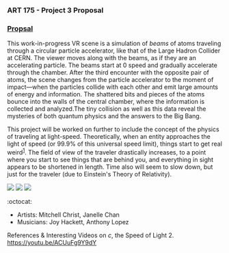 ### ART 175 - Project 3 Proposal

### [Propsal](https://goo.gl/o5YiGU)

This work-in-progress VR scene is a simulation of _beams_ of atoms traveling through a circular particle accelerator, like that of the Large Hadron Collider at CERN. The viewer moves along with the beams, as if they are an accelerating particle. The beams start at 0 speed and gradually accelerate through the chamber. After the third encounter with the opposite pair of atoms, the scene changes from the particle accelerator to the moment of impact—when the particles collide with each other and emit large amounts of energy and information. The shattered bits and pieces of the atoms bounce into the walls of the central chamber, where the information is collected and analyzed.The tiny collision as well as this data reveal the mysteries of both quantum physics and the answers to the Big Bang.

This project will be worked on further to include the concept of the physics of traveling at light-speed. Theoretically, when an entity approaches the light of speed (or 99.9% of this universal speed limit), things start to get real weird<sup>[1](#references)</sup>. The field of view of the traveler drastically increases, to a point where you start to see things that are behind you, and everything in sight appears to be shortened in length. Time also will seem to slow down, but just for the traveler (due to Einstein's Theory of Relativity).

![](https://media.giphy.com/media/6utOM2sRkOkeJGzWDi/giphy.gif)
![](https://i.imgur.com/dMUR3bw.png)
![](https://i.imgur.com/p0rvhY8.jpg)

:octocat:
- Artists:    Mitchell Christ, Janelle Chan
- Musicians:  Joy Hackett, Anthony Lopez

References & Interesting Videos on _c_, the Speed of Light
2. https://youtu.be/ACUuFg9Y9dY

